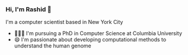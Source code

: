 ### Hi, I'm Rashid 👋

I'm a computer scientist based in New York City

- 👨🏽‍🎓 I'm pursuing a PhD in Computer Science at Columbia University
- 😄 I'm passionate about developing computational methods to understand the human genome
